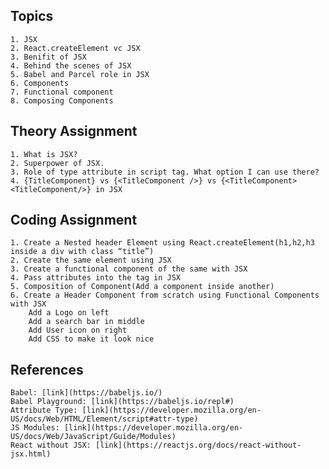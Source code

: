 ## Topics

    1. JSX
    2. React.createElement vc JSX
    3. Benifit of JSX
    4. Behind the scenes of JSX
    5. Babel and Parcel role in JSX
    6. Components
    7. Functional component
    8. Composing Components

## Theory Assignment

    1. What is JSX?
    2. Superpower of JSX.
    3. Role of type attribute in script tag. What option I can use there?
    4. {TitleComponent} vs {<TitleComponent />} vs {<TitleComponent><TitleComponent/>} in JSX

## Coding Assignment

    1. Create a Nested header Element using React.createElement(h1,h2,h3 inside a div with class “title”)
    2. Create the same element using JSX
    3. Create a functional component of the same with JSX
    4. Pass attributes into the tag in JSX
    5. Composition of Component(Add a component inside another)
    6. Create a Header Component from scratch using Functional Components with JSX
        Add a Logo on left
        Add a search bar in middle
        Add User icon on right
        Add CSS to make it look nice

## References

    Babel: [link](https://babeljs.io/)
    Babel Playground: [link](https://babeljs.io/repl#)
    Attribute Type: [link](https://developer.mozilla.org/en-US/docs/Web/HTML/Element/script#attr-type)
    JS Modules: [link](https://developer.mozilla.org/en-US/docs/Web/JavaScript/Guide/Modules)
    React without JSX: [link](https://reactjs.org/docs/react-without-jsx.html)
